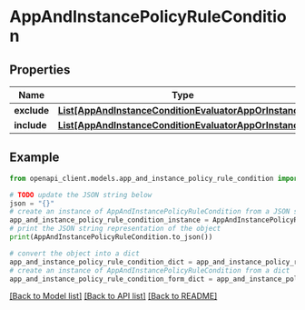 # AppAndInstancePolicyRuleCondition


## Properties

Name | Type | Description | Notes
------------ | ------------- | ------------- | -------------
**exclude** | [**List[AppAndInstanceConditionEvaluatorAppOrInstance]**](AppAndInstanceConditionEvaluatorAppOrInstance.md) |  | [optional] 
**include** | [**List[AppAndInstanceConditionEvaluatorAppOrInstance]**](AppAndInstanceConditionEvaluatorAppOrInstance.md) |  | [optional] 

## Example

```python
from openapi_client.models.app_and_instance_policy_rule_condition import AppAndInstancePolicyRuleCondition

# TODO update the JSON string below
json = "{}"
# create an instance of AppAndInstancePolicyRuleCondition from a JSON string
app_and_instance_policy_rule_condition_instance = AppAndInstancePolicyRuleCondition.from_json(json)
# print the JSON string representation of the object
print(AppAndInstancePolicyRuleCondition.to_json())

# convert the object into a dict
app_and_instance_policy_rule_condition_dict = app_and_instance_policy_rule_condition_instance.to_dict()
# create an instance of AppAndInstancePolicyRuleCondition from a dict
app_and_instance_policy_rule_condition_form_dict = app_and_instance_policy_rule_condition.from_dict(app_and_instance_policy_rule_condition_dict)
```
[[Back to Model list]](../README.md#documentation-for-models) [[Back to API list]](../README.md#documentation-for-api-endpoints) [[Back to README]](../README.md)


